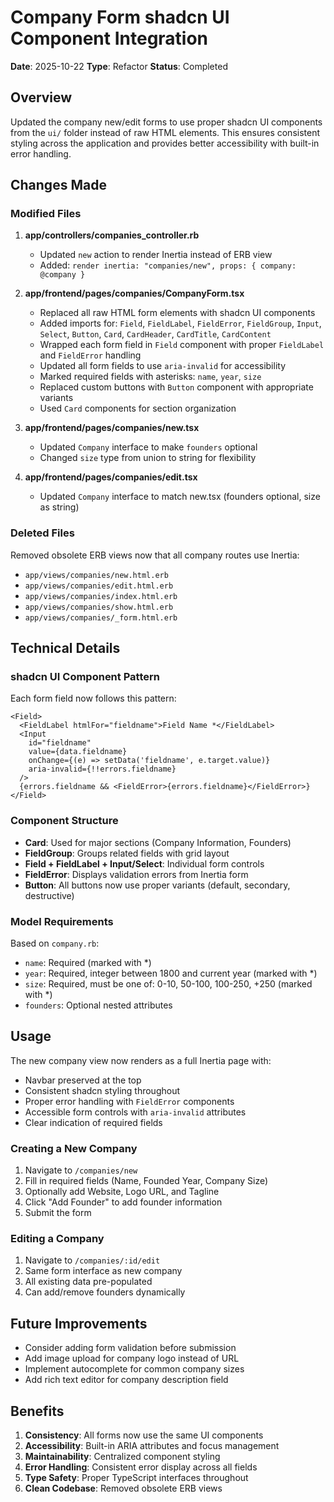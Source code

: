# Company Form shadcn UI Component Integration

**Date**: 2025-10-22
**Type**: Refactor
**Status**: Completed

## Overview
Updated the company new/edit forms to use proper shadcn UI components from the `ui/` folder instead of raw HTML elements. This ensures consistent styling across the application and provides better accessibility with built-in error handling.

## Changes Made

### Modified Files

1. **app/controllers/companies_controller.rb**
   - Updated `new` action to render Inertia instead of ERB view
   - Added: `render inertia: "companies/new", props: { company: @company }`

2. **app/frontend/pages/companies/CompanyForm.tsx**
   - Replaced all raw HTML form elements with shadcn UI components
   - Added imports for: `Field`, `FieldLabel`, `FieldError`, `FieldGroup`, `Input`, `Select`, `Button`, `Card`, `CardHeader`, `CardTitle`, `CardContent`
   - Wrapped each form field in `Field` component with proper `FieldLabel` and `FieldError` handling
   - Updated all form fields to use `aria-invalid` for accessibility
   - Marked required fields with asterisks: `name`, `year`, `size`
   - Replaced custom buttons with `Button` component with appropriate variants
   - Used `Card` components for section organization

3. **app/frontend/pages/companies/new.tsx**
   - Updated `Company` interface to make `founders` optional
   - Changed `size` type from union to string for flexibility

4. **app/frontend/pages/companies/edit.tsx**
   - Updated `Company` interface to match new.tsx (founders optional, size as string)

### Deleted Files

Removed obsolete ERB views now that all company routes use Inertia:
- `app/views/companies/new.html.erb`
- `app/views/companies/edit.html.erb`
- `app/views/companies/index.html.erb`
- `app/views/companies/show.html.erb`
- `app/views/companies/_form.html.erb`

## Technical Details

### shadcn UI Component Pattern

Each form field now follows this pattern:

```tsx
<Field>
  <FieldLabel htmlFor="fieldname">Field Name *</FieldLabel>
  <Input 
    id="fieldname" 
    value={data.fieldname} 
    onChange={(e) => setData('fieldname', e.target.value)}
    aria-invalid={!!errors.fieldname}
  />
  {errors.fieldname && <FieldError>{errors.fieldname}</FieldError>}
</Field>
```

### Component Structure

- **Card**: Used for major sections (Company Information, Founders)
- **FieldGroup**: Groups related fields with grid layout
- **Field + FieldLabel + Input/Select**: Individual form controls
- **FieldError**: Displays validation errors from Inertia form
- **Button**: All buttons now use proper variants (default, secondary, destructive)

### Model Requirements

Based on `company.rb`:
- `name`: Required (marked with *)
- `year`: Required, integer between 1800 and current year (marked with *)
- `size`: Required, must be one of: 0-10, 50-100, 100-250, +250 (marked with *)
- `founders`: Optional nested attributes

## Usage

The new company view now renders as a full Inertia page with:
- Navbar preserved at the top
- Consistent shadcn styling throughout
- Proper error handling with `FieldError` components
- Accessible form controls with `aria-invalid` attributes
- Clear indication of required fields

### Creating a New Company

1. Navigate to `/companies/new`
2. Fill in required fields (Name, Founded Year, Company Size)
3. Optionally add Website, Logo URL, and Tagline
4. Click "Add Founder" to add founder information
5. Submit the form

### Editing a Company

1. Navigate to `/companies/:id/edit`
2. Same form interface as new company
3. All existing data pre-populated
4. Can add/remove founders dynamically

## Future Improvements

- Consider adding form validation before submission
- Add image upload for company logo instead of URL
- Implement autocomplete for common company sizes
- Add rich text editor for company description field

## Benefits

1. **Consistency**: All forms now use the same UI components
2. **Accessibility**: Built-in ARIA attributes and focus management
3. **Maintainability**: Centralized component styling
4. **Error Handling**: Consistent error display across all fields
5. **Type Safety**: Proper TypeScript interfaces throughout
6. **Clean Codebase**: Removed obsolete ERB views

